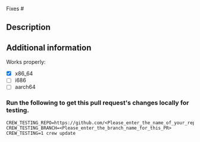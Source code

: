 Fixes #

<!-- (let GitHub automatically close an issue when this pull request gets merged) -->

<!--
## Before you submit a pull request

This template is not necessary when you do simple things like updating packages to the latest version. But in doubt, it's always better so provide some information.
-->

## Description
<!--
Provide a description, what your changes do and why they are important

Please link issues and other pull requests connected to this one.
-->

## Additional information
<!-- Mention things we might need to know. Like: -->

Works properly:
- [x] x86_64
- [ ] i686
- [ ] aarch64 <!-- (reasons why it doesn't) -->

### Run the following to get this pull request's changes locally for testing.
```
CREW_TESTING_REPO=https://github.com/<Please_enter_the_name_of_your_repo>/chromebrew.git CREW_TESTING_BRANCH=<Please_enter_the_branch_name_for_this_PR> CREW_TESTING=1 crew update
```

<!--
## That's it
Thank you for submitting your pull request.
When done, please delete the parts of this template which you don't need or these, which are only for guidance.
-->
